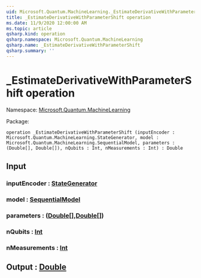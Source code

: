 ```yaml
---
uid: Microsoft.Quantum.MachineLearning._EstimateDerivativeWithParameterShift
title: _EstimateDerivativeWithParameterShift operation
ms.date: 11/9/2020 12:00:00 AM
ms.topic: article
qsharp.kind: operation
qsharp.namespace: Microsoft.Quantum.MachineLearning
qsharp.name: _EstimateDerivativeWithParameterShift
qsharp.summary: ''
---
```


# _EstimateDerivativeWithParameterShift operation

Namespace: [Microsoft.Quantum.MachineLearning](xref:Microsoft.Quantum.MachineLearning)

Package: [](https://nuget.org/packages/)




```qsharp
operation _EstimateDerivativeWithParameterShift (inputEncoder : Microsoft.Quantum.MachineLearning.StateGenerator, model : Microsoft.Quantum.MachineLearning.SequentialModel, parameters : (Double[], Double[]), nQubits : Int, nMeasurements : Int) : Double
```


## Input

### inputEncoder : [StateGenerator](xref:Microsoft.Quantum.MachineLearning.StateGenerator)




### model : [SequentialModel](xref:Microsoft.Quantum.MachineLearning.SequentialModel)




### parameters : ([Double](xref:microsoft.quantum.lang-ref.double)[],[Double](xref:microsoft.quantum.lang-ref.double)[])




### nQubits : [Int](xref:microsoft.quantum.lang-ref.int)




### nMeasurements : [Int](xref:microsoft.quantum.lang-ref.int)





## Output : [Double](xref:microsoft.quantum.lang-ref.double)

